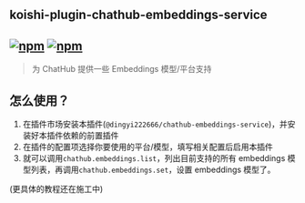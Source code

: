 ## koishi-plugin-chathub-embeddings-service

## [![npm](https://img.shields.io/npm/v/@dingyi222666/koishi-plugin-chathub-embeddings-service)](https://www.npmjs.com/package/@dingyi222666/koishi-plugin-chathub-embeddings-service) [![npm](https://img.shields.io/npm/dm/@dingyi222666/koishi-plugin-chathub-embeddings-service)](https://www.npmjs.com/package//@dingyi222666/koishi-plugin-chathub-embeddings-service)

> 为 ChatHub 提供一些 Embeddings 模型/平台支持

## 怎么使用？

1. 在插件市场安装本插件(`@dingyi222666/chathub-embeddings-service`)，并安装好本插件依赖的前置插件
2. 在插件的配置项选择你要使用的平台/模型，填写相关配置后启用本插件
3. 就可以调用`chathub.embeddings.list`，列出目前支持的所有 embeddings 模型列表，再调用`chathub.embeddings.set`，设置 embeddings 模型了。

(更具体的教程还在施工中)

